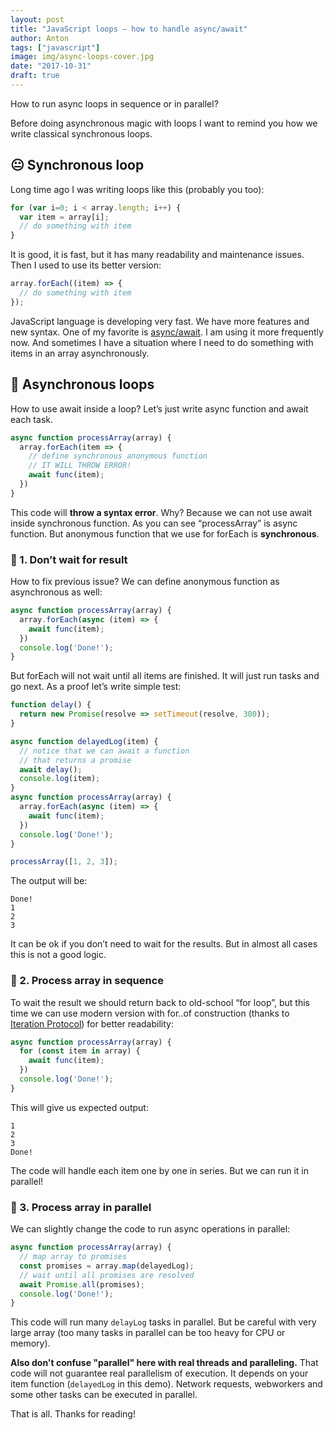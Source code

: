 ```yaml
---
layout: post
title: "JavaScript loops — how to handle async/await"
author: Anton
tags: ["javascript"]
image: img/async-loops-cover.jpg
date: "2017-10-31"
draft: true
---
```


How to run async loops in sequence or in parallel?

Before doing asynchronous magic with loops I want to remind you how we write classical synchronous loops.

## 😐 Synchronous loop
Long time ago I was writing loops like this (probably you too):

```javascript
for (var i=0; i < array.length; i++) {
  var item = array[i];
  // do something with item
}
```

It is good, it is fast, but it has many readability and maintenance issues. Then I used to use its better version:

```javascript
array.forEach((item) => {
  // do something with item
});
```

JavaScript language is developing very fast. We have more features and new syntax. One of my favorite is [async/await](https://developer.mozilla.org/en-US/docs/Web/JavaScript/Reference/Statements/async_function). I am using it more frequently now. And sometimes I have a situation where I need to do something with items in an array asynchronously.

## 🤗 Asynchronous loops

How to use await inside a loop? Let’s just write async function and await each task.

```javascript
async function processArray(array) {
  array.forEach(item => {
    // define synchronous anonymous function
    // IT WILL THROW ERROR!
    await func(item);
  })
}
```


This code will **throw a syntax error**. Why? Because we can not use await inside synchronous function. As you can see “processArray” is async function. But anonymous function that we use for forEach is **synchronous**.

### 🤔 1. Don’t wait for result

How to fix previous issue? We can define anonymous function as asynchronous as well:

```javascript
async function processArray(array) {
  array.forEach(async (item) => {
    await func(item);
  })
  console.log('Done!');
}
```

But forEach will not wait until all items are finished. It will just run tasks and go next. As a proof let’s write simple test:

```javascript
function delay() {
  return new Promise(resolve => setTimeout(resolve, 300));
}

async function delayedLog(item) {
  // notice that we can await a function
  // that returns a promise
  await delay();
  console.log(item);
}
async function processArray(array) {
  array.forEach(async (item) => {
    await func(item);
  })
  console.log('Done!');
}

processArray([1, 2, 3]);
```

The output will be:

```
Done!
1
2
3
```

It can be ok if you don’t need to wait for the results. But in almost all cases this is not a good logic.

### 👊 2. Process array in sequence

To wait the result we should return back to old-school “for loop”, but this time we can use modern version with for..of construction (thanks to [Iteration Protocol](https://developer.mozilla.org/en-US/docs/Web/JavaScript/Reference/Iteration_protocols)) for better readability:

```javascript
async function processArray(array) {
  for (const item in array) {
    await func(item);
  })
  console.log('Done!');
}
```

This will give us expected output:

```
1
2
3
Done!
```

The code will handle each item one by one in series. But we can run it in parallel!

### 💪 3. Process array in parallel

We can slightly change the code to run async operations in parallel:

```javascript
async function processArray(array) {
  // map array to promises
  const promises = array.map(delayedLog);
  // wait until all promises are resolved
  await Promise.all(promises);
  console.log('Done!');
}
```

This code will run many `delayLog` tasks in parallel. But be careful with very large array (too many tasks in parallel can be too heavy for CPU or memory).

**Also don't confuse "parallel" here with real threads and paralleling.** That code will not guarantee real parallelism of execution. It depends on your item function (`delayedLog` in this demo). Network requests, webworkers and some other tasks can be executed in parallel.

That is all. Thanks for reading!